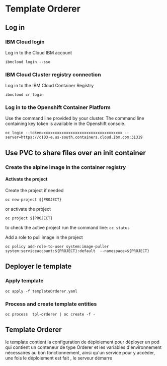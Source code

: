 # Template Orderer

## Log in

### IBM Cloud login
Log in to the Cloud IBM account 

`ibmcloud login --sso`

### IBM Cloud Cluster registry connection
Log in to the IBM Cloud Container Registry

`ibmcloud cr login`

### Log in to the Openshift Container Platform
Use the command line provided by your cluster. The command line containing key token is available in the Openshift console.

`oc login --token=xxxxxxxxxxxxxxxxxxxxxxxxxxxxxxxxxxx --server=https://c103-e.us-south.containers.cloud.ibm.com:31319`

## Use PVC to share files over an init container

### Create the alpine image in the container registry  

#### Activate the project
Create the project if needed

 `oc new-project ${PROJECT}`

or activate the project

`oc project ${PROJECT}`

to check the active project run the command line: `oc status`

Add a role to pull image in the project

`oc policy add-role-to-user system:image-puller system:serviceaccount:${PROJECT}:default  --namespace=${PROJECT}`

## Deployer le template 
### Apply template

`oc apply -f templateOrderer.yaml`

### Process and create template entities
`oc process  tpl-orderer | oc create -f -`

## Template Orderer

le template contient la configuration de déploiement pour déployer un pod qui contient un conteneur de type Orderer et les variables d'environnement nécessaires au bon fonctionnement, ainsi qu'un service pour y accéder,
une fois le déploiement est fait , le serveur démarre